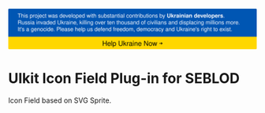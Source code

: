 [![Stand With Ukraine](https://raw.githubusercontent.com/vshymanskyy/StandWithUkraine/main/banner-direct.svg)](https://stand-with-ukraine.pp.ua)

# UIkit Icon Field Plug-in for SEBLOD

Icon Field based on SVG Sprite.


